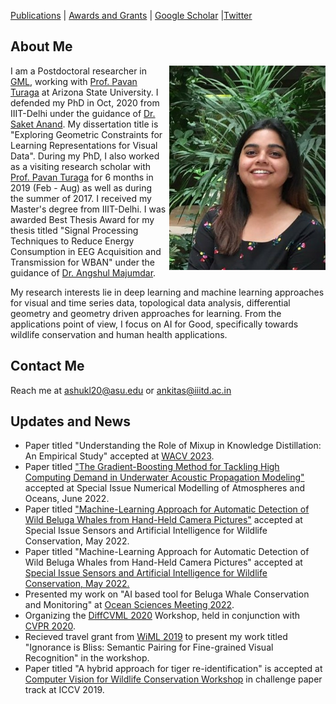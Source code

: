 [Publications](publications.md)  |  [Awards and Grants](fellowship_and_grants.md)  | [Google Scholar](https://scholar.google.co.in/citations?user=c-S0ouYAAAAJ&hl=en) |[Twitter](https://twitter.com/ankita1shukla)

## About Me
<img src = "Ankita_Shukla_Photo.jpg" align = "right" width= "250" style = "margin-left:5px">

I am a Postdoctoral researcher in [GML](https://pavanturaga.com/geometric-media-lab/), working with [Prof. Pavan Turaga](https://pavanturaga.com/) at Arizona State University. I defended my PhD in Oct, 2020 from IIIT-Delhi under the guidance of [Dr. Saket Anand](https://www.iiitd.edu.in/~anands/). My dissertation title is "Exploring Geometric Constraints for Learning Representations for Visual Data". During my PhD, I also worked as a visiting research scholar with [Prof. Pavan Turaga](https://pavanturaga.com/) for 6 months in 2019 (Feb - Aug) as well as during the summer of 2017.
I received my Master's degree from IIIT-Delhi. I was awarded Best Thesis Award for my thesis titled "Signal Processing Techniques to Reduce Energy Consumption in EEG Acquisition and Transmission for WBAN" under the guidance of [Dr. Angshul Majumdar](https://www.iiitd.edu.in/~angshul/index.htm).

My research interests lie in deep learning and machine learning approaches for visual and time series data, topological data analysis, differential geometry and geometry driven approaches for learning. From the applications point of view, I focus on AI for Good, specifically towards wildlife conservation and human health applications. 
<!---My work as a PhD student has two aspects. The first aspect focuses on leveraging semantic and geometric constraints for developing machine learning and deep learning algorithms. This includes distance metric learning in traditional machine learning, as well as current work that focuses on geometry aware deep learning. The other aspect focuses on AI for Good, specifically towards visual wildlife monitoring applications.>
<!---My work as a PhD students spans --->


## Contact Me 
Reach me at [ashukl20@asu.edu](ashukl20@asu.edu) or [ankitas@iiitd.ac.in](ankitas@iiitd.ac.in)

## Updates and News

-  Paper titled "Understanding the Role of Mixup in Knowledge Distillation: An Empirical Study" accepted at [WACV 2023](https://wacv2023.thecvf.com/home). 
-  Paper titled ["The Gradient-Boosting Method for Tackling High Computing Demand in Underwater Acoustic Propagation Modeling"](https://www.mdpi.com/2077-1312/10/7/899) accepted at Special Issue Numerical Modelling of Atmospheres and Oceans, June 2022. 
- Paper titled ["Machine-Learning Approach for Automatic Detection of Wild Beluga Whales from Hand-Held Camera Pictures"](https://www.mdpi.com/1424-8220/22/11/4107/htm) accepted at Special Issue Sensors and Artificial Intelligence for Wildlife Conservation, May 2022.
- Paper titled "Machine-Learning Approach for Automatic Detection of Wild Beluga Whales from Hand-Held Camera Pictures" accepted at [Special Issue Sensors and Artificial Intelligence for Wildlife Conservation, May 2022.](https://www.mdpi.com/1424-8220/22/11/4107/htm)
- Presented my work on "AI based tool for Beluga Whale Conservation and Monitoring" at [Ocean Sciences Meeting 2022](https://osm2022.secure-platform.com/a/organizations/main/home).
- Organizing the [DiffCVML 2020](http://diffcvml.org/2020/) Workshop, held in conjunction with [CVPR 2020](http://cvpr2020.thecvf.com/).  
- Recieved travel grant from [WiML 2019](https://wimlworkshop.org/2019/) to present my work titled "Ignorance is Bliss: Semantic Pairing for Fine-grained Visual Recognition" in the workshop. 
- Paper titled "A hybrid approach for tiger re-identification" is accepted at [Computer Vision for Wildlife Conservation Workshop](https://cvwc2019.github.io/) in challenge paper track at ICCV 2019.  





<!---

```markdown
Syntax highlghted c ode block

# About Me
## Header 2
### Header 3

- Bulleted
- List

1. Numbered
2. List

**Bold** and _Italic_ and `Code` text

[Link](url) and ![Image](src)
```

For more details see [GitHub Flavored Markdown](https://guides.github.com/features/mastering-markdown/).

### Jekyll Themes

Your Pages site will use the layout and styles from the Jekyll theme you have selected in your [repository settings](https://github.com/ankita-shukla/ankita-shukla.github.io/settings). The name of this theme is saved in the Jekyll `_config.yml` configuration file.

### Support or Contact

Having trouble with Pages? Check out our [documentation](https://help.github.com/categories/github-pages-basics/) or [contact support](https://github.com/contact) and we’ll help you sort it out.--->
